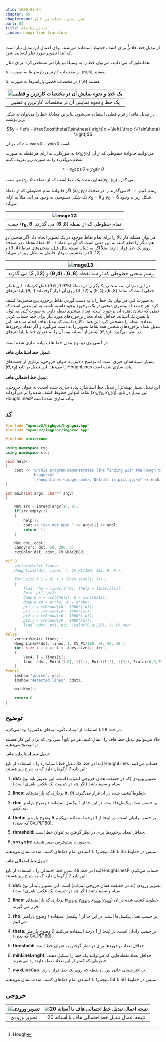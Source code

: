 ```yaml
---
utid: 1000-05-04
chapter: 05
chaptername: فصل پنجم - شناسایی الگو
part: 04
title: تبدیل خط هاف
_index: hough-line-transform
---
```


از تبدیل خط هاف[^a] برای کشف خطوط استفاده می‌شود. برای اعمال این تبدیل نیاز است که ابتدا تصویر مورد نظر لبه‌یابی شود.

همانطور که می دانید، می‌توان خط را به وسیلهٔ دو پارامتر مشخص کرد. برای مثال:

a.  در مختصات کارتزین پارمتر ها به صورت (m,b) هستند.

b.  در مختصات قطبی پارامترها به صورت (r,ɵ) هستند.

| ![یک خط و نحوه نمایش آن در مختصات کارتزین و قطبی](/opencv-book/media/image136.png) |
| :----------------------------------------------------------: |
|        یک خط و نحوه نمایش آن در مختصات کارتزین و قطبی        |

در تبدیل هاف از فرم قطبی استفاده می‌شود، بنابراین معادلهٔ خط را می‌توان به شکل زیر نوشت:

$$y = \left( - \frac{\cos\theta}{\sin\theta} \right)x + \left( \frac{r}{\sin\theta} \right)$$

که در آن $r = x\cos\theta + y\sin\theta$ است.

به طورکلی، به ازای هر نقطه به صورت $\left( x_{0},y_{0} \right)$ می‌توانیم خانوادهٔ خطوطی که از آن نقطه می‌گذرند را به صورت زیر تعریف
کنیم:

$$r = x_{0}\cos\theta + y_{0}\sin\theta$$

هر جفت $\left( r_{\theta},\ \theta \right)$، نشان دهندهٔ یک خط است که از نقطهٔ$\left( x_{0},\ y_{0} \right)$ می گذرد.

اگر خانوادهٔ تمام خطوطی که از نقطهٔ $\left( x_{0},y_{0} \right)$ می‌گذرند را در صحفهٔ $\theta - r$ رسم کنیم، یک شکل سینوسی به وجود می‌آید. مثلاً به ازای $x_{0} = 8$ و $y_{0} = 6$ شکل زیر به وجود می‌آید:

|          ![mage13](/opencv-book/media/image137.png)          |
| :----------------------------------------------------------: |
| جفت $\left( \mathbf{r}_{\mathbf{\theta}}\mathbf{,\ \theta} \right)$ تمام خطوطی که از نقطه $\left( \mathbf{8,\ 6} \right)$ می گذرند |

می‌توان مشابه کار بالا را برای تمام نقاط موجود در یک تصویر انجام داد. اگر منحنی دو نقطهٔ مختلف در صفحهٔ $\theta - r$ هم دیگر را قطع کنند، به این معنی است که آن دو نقطه روی یک خط قرار دارند. مثلاً اگر به دنبال نقطهٔ مثال قبل، منحنی‌های نقاط $\left( 4,\ 9 \right)$ و $\left( 12,\ 3 \right)$ را بکشیم، نمودار حاصل به شکل زیر در می‌آید:

|          ![mage13](/opencv-book/media/image138.png)          |
| :----------------------------------------------------------: |
| رسم منحنی خطوطی که از سه نقطه $\left( \mathbf{8,\ 6} \right)$، $\left( \mathbf{4,9} \right)$ و $\left( \mathbf{12,\ 3} \right)$ می گذرند |

در این نمودار، سه منحنی یکدیگر را در نقطهٔ $\left( 0.925,\ 9.6 \right)$ قطع کرده‌اند. این همان پارامترهای $\left( \theta,\ r \right)$ خطی است که نقاط $\left( 8,\ 6 \right)$، $\left( 4,9 \right)$ و $\left( 12,\ 3 \right)$ روی آن قرار گرفته‌اند.

به صورت کلی می‌توان یک خط را با به دست آوردن نقاط برخورد بین منحنی‌ها کشف کرد. هر چه تعداد بیشتری منحنی در یک برخورد وجود داشته باشد، به این معنی است که خطی که نشان دهندهٔ آن برخورد است، تعداد بیشتری نقطه دارد. به صورت کلی می‌توان با تعیین یک آستانه، حداقل تعداد مجاز برخوردهای مورد نیاز برای خط حساب کردن تعدادی نقطه را مشخص کرد. این همان کاری است که تبدیل هاف انجام می‌دهد. این تبدیل تعداد برخوردهای منحنی همه نقاط تصویر را به دست می‌آورد و اگر تعداد برخوردها بیشتر از آستانه بود، آن را به عنوان خط با پارامترهای $\left( \theta,r_{\theta} \right)$، در نظر می‌گیرد.

در اُ سی وی دو نوع تبدیل خط هاف پیاده سازی شده است:

**تبدیل خط استاندارد هاف:**

بسیار شبیه همان چیزی است که توضیح دادیم. به عنوان خروجی، برداری از جفت‌های $\left( \theta,r_{\theta} \right)$ را می‌دهد. این تبدیل در تابع HoughLines پیاده سازی شده است.

**تبدیل خط احتمالی هاف**:

این تبدیل بسیار بهینه‌تر از تبدیل خط استاندارد پیاده سازی شده است. به عنوان خروجی، نقاط انتهایی خطوط کشف شده را بر می‌گرداند $(x_{0},y_{0},x_{1},y_{1})$. این تبدیل در تابع HoughLinesP پیاده سازی شده است.

[^a]: Hough



## کد

```c++
#include "opencv2/highgui/highgui.hpp"
#include "opencv2/imgproc/imgproc.hpp"

#include <iostream>

using namespace cv;
using namespace std;

void help()
{
    cout << "\nThis program demonstrates line finding with the Hough transform.\n"
            "Usage:\n"
            "./houghlines <image_name>, Default is pic1.jpg\n" << endl;
}

int main(int argc, char** argv)
{

    Mat src = imread(argv[1], 0);
    if(src.empty())
    {
        help();
        cout << "can not open " << argv[1] << endl;
        return -1;
    }

    Mat dst, cdst;
    Canny(src, dst, 50, 200, 3);
    cvtColor(dst, cdst, CV_GRAY2BGR);

#if 0
    vector<Vec2f> lines;
    HoughLines(dst, lines, 1, CV_PI/180, 100, 0, 0 );

    for( size_t i = 0; i < lines.size(); i++ )
    {
        float rho = lines[i][0], theta = lines[i][1];
        Point pt1, pt2;
        double a = cos(theta), b = sin(theta);
        double x0 = a*rho, y0 = b*rho;
        pt1.x = cvRound(x0 + 1000*(-b));
        pt1.y = cvRound(y0 + 1000*(a));
        pt2.x = cvRound(x0 - 1000*(-b));
        pt2.y = cvRound(y0 - 1000*(a));
        line( cdst, pt1, pt2, Scalar(0,0,255), 3, CV_AA);
    }
#else
    vector<Vec4i> lines;
    HoughLinesP(dst, lines, 1, CV_PI/180, 50, 50, 10 );
    for( size_t i = 0; i < lines.size(); i++ )
    {
        Vec4i l = lines[i];
        line( cdst, Point(l[0], l[1]), Point(l[2], l[3]), Scalar(0,0,255), 3, CV_AA);
    }
#endif
    imshow("source", src);
    imshow("detected lines", cdst);

    waitKey();

    return 0;
}
```



## توضیح

در خط 28 با استفاده از لبه‌یاب کَنی، لبه‌های عکس را پیدا می‌کنیم.

حالا می‌توانیم تبدیل خط هاف را اعمال کنیم. هر دو تابع اُ سی وی که برای این کار هستند را توضیح می‌دهیم:

**تبدیل خط استاندارد هاف:**

ابتدا در خط 33 تبدیل خط استاندارد را با استفاده از تابع HoughLines حساب می‌کنیم. این تابع 7 آرگومان دارد که به شرح زیر هستند:

1.  **dst:** تصویر ورودی (که در حقیقت همان خروجی لبه‌یاب) است. این تصویر باید نوع سیاه و سفید باشد (اگر چه در حقیقت یک عکس باینری است).

2.  **lines:** برداری که پارامترهای $(r,\ \theta)$ خطوط کشف شده در آن قرار می‌گیرند.

3.  **rho:** وضوح پارامتر r بر حسب تعداد پیکسل‌ها است. در این جا از 1 پیکسل استفاده می‌کنیم.

4.  **theta:** وضوح پارامتر $\theta$ بر حسب رادیان است. در اینجا از 1 درجه استفاده می‌کنیم (که یعنی CV\_PI/180).

5.  **threshold:** حداقل تعداد برخوردها برای در نظر گرفتن به عنوان خط است.

6.  **srn و stn:** به صورت پیش‌فرض صفر هستند.

سپس در خطوط 35 تا 46 نتیجه را با کشیدن تمام خط‌های کشف شده، نشان می‌دهیم.

**تبدیل خط احتمالی هاف:**

ابتدا در خط 49 تبدیل خط احتمالی را با استفاده از تابع HoughLinesP حساب می‌کنیم. این تابع 7 آرگومان دارد که به شرح زیر هستند:

1.  **dst:** تصویر ورودی (که در حقیقت همان خروجی لبه‌یاب) است. این تصویر باید از نوع سیاه و سفید باشد (اگر چه در حقیقت یک عکس باینری است).

2.  **lines:** برداری که پارامترهای $(x_{\text{start}},\ y_{\text{start}},\ x_{\text{end}},\ y_{\text{end}})$ خطوط کشف شده در آن قرار می گیرند.

3.  **rho:** وضوح پارامتر r بر حسب تعداد پیکسل‌ها است. در این جا از 1 پیکسل استفاده می‌کنیم.

4.  **theta:** وضوح پارامتر $\theta$ بر حسب رادیان است. در اینجا از 1 درجه استفاده می‌کنیم (که یعنی CV\_PI/180).

5.  **threshold:** حداقل تعداد برخوردها برای در نظر گرفتن به عنوان خط است.

6.  **minLineLenght:** حداقل تعداد نقطه‌هایی که می‌توانند یک خط را تشکیل دهند. خطوطی که کمتر از این تعداد نقطه دارند رد می‌شوند.

7.  **maxLineGap:** حداکثر فضای خالی بین دو نقطه که روی یک خط قرار دارند.

سپس در خطوط 50 تا 54 نتیجه را با کشیدن تمام خط‌های کشف شده، نشان می‌دهیم.



## خروجی

| ![تصویر ورودی](/opencv-book/media/image139.png) | ![نتیجه اعمال تبدیل خط احتمالی هاف با آستانه 20](/opencv-book/media/image140.png) |
| :---------------------------------------------: | :----------------------------------------------------------: |
|                   تصویر ورودی                   |         نتیجه اعمال تبدیل خط احتمالی هاف با آستانه 20         |



